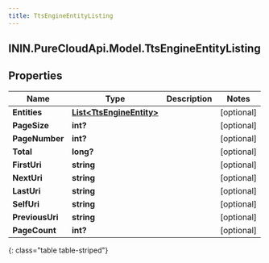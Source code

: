 ```yaml
---
title: TtsEngineEntityListing
---
```

## ININ.PureCloudApi.Model.TtsEngineEntityListing

## Properties

|Name | Type | Description | Notes|
|------------ | ------------- | ------------- | -------------|
| **Entities** | [**List&lt;TtsEngineEntity&gt;**](TtsEngineEntity.html) |  | [optional] |
| **PageSize** | **int?** |  | [optional] |
| **PageNumber** | **int?** |  | [optional] |
| **Total** | **long?** |  | [optional] |
| **FirstUri** | **string** |  | [optional] |
| **NextUri** | **string** |  | [optional] |
| **LastUri** | **string** |  | [optional] |
| **SelfUri** | **string** |  | [optional] |
| **PreviousUri** | **string** |  | [optional] |
| **PageCount** | **int?** |  | [optional] |
{: class="table table-striped"}


